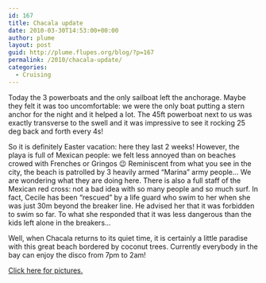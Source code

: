 ```yaml
---
id: 167
title: Chacala update
date: 2010-03-30T14:53:00+00:00
author: plume
layout: post
guid: http://plume.flupes.org/blog/?p=167
permalink: /2010/chacala-update/
categories:
  - Cruising
---
```

Today the 3 powerboats and the only sailboat left the anchorage. Maybe they felt it was too uncomfortable: we were the only boat putting a stern anchor for the night and it helped a lot. The 45ft powerboat next to us was exactly transverse to the swell and it was impressive to see it rocking 25 deg back and forth every 4s!

So it is definitely Easter vacation: here they last 2 weeks! However, the playa is full of Mexican people: we felt less annoyed than on beaches crowed with Frenches or Gringos 😉 Reminiscent from what you see in the city, the beach is patrolled by 3 heavily armed &#8220;Marina&#8221; army people&#8230; We are wondering what they are doing here. There is also a full staff of the Mexican red cross: not a bad idea with so many people and so much surf. In fact, Cecile has been &#8220;rescued&#8221; by a life guard who swim to her when she was just 30m beyond the breaker line. He advised her that it was forbidden to swim so far. To what she responded that it was less dangerous than the kids left alone in the breakers&#8230;

Well, when Chacala returns to its quiet time, it is certainly a little paradise with this great beach bordered by coconut trees. Currently everybody in the bay can enjoy the disco from 7pm to 2am!

[Click here for pictures.](http://plume.flupes.org/gallery/?level=album&id=36)